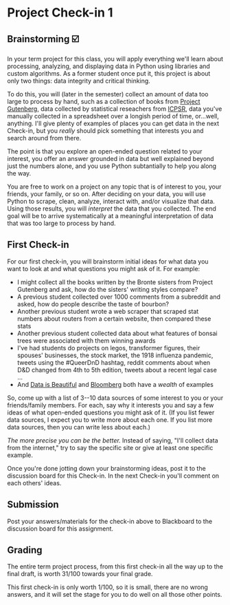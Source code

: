 # Project Check-in 1

## Brainstorming ☑️

In your term project for this class, you will apply everything we'll learn about processing, analyzing, and displaying data in Python using libraries and custom algorithms. As a former student once put it, this project is about only two things: data integrity and critical thinking.

To do this, you will (later in the semester) collect an amount of data too large to process by hand, such as a collection of books from [Project Gutenberg](https://www.gutenberg.org/), data collected by statistical reseachers from [ICPSR](https://www.icpsr.umich.edu/), data you've manually collected in a spreadsheet over a longish period of time, or...well, anything. I'll give plenty of examples of places you can get data in the next Check-in, but you *really* should pick something that interests you and search around from there.

The point is that you explore an open-ended question related to your interest, you offer an answer grounded in data but well explained beyond just the numbers alone, and you use Python subtantially to help you along the way.

You are free to work on a project on any topic that is of interest to you, your friends, your family, or so on. After deciding on your data, you will use Python to scrape, clean, analyze, interact with, and/or visualize that data. Using those results, you will *interpret* the data that you collected. The end goal will be to arrive systematically at a meaningful interpretation of data that was too large to process by hand.

## First Check-in

For our first check-in, you will brainstorm initial ideas for what data you want to look at and what questions you might ask of it. For example:

- I might collect all the books written by the Bronte sisters from Project Gutenberg and ask, how do the sisters' writing styles compare?
- A previous student collected over 1000 comments from a subreddit and asked, how do people describe the taste of bourbon?
- Another previous student wrote a web scraper that scraped stat numbers about routers from a certain website, then compared these stats
- Another previous student collected data about what features of bonsai trees were associated with them winning awards
- I've had students do projects on legos, transformer figures, their spouses' businesses, the stock market, the 1918 influenza pandemic, tweets using the #QueerDnD hashtag, reddit comments about when D&D changed from 4th to 5th edition, tweets about a recent legal case ...
- And [Data is Beautiful](https://www.reddit.com/r/dataisbeautiful/search?q=title%3AOC&restrict_sr=on&sort=top&t=week) and [Bloomberg](https://www.bloomberg.com/graphics) both have a *wealth* of examples

So, come up with a list of 3--10 data sources of some interest to you or your friends/family members. For each, say why it interests you and say a few ideas of what open-ended questions you might ask of it.  (If you list fewer data sources, I expect you to write more about each one. If you list more data sources, then you can write less about each.)

*The more precise you can be the better.* Instead of saying, "I'll collect data from the internet," try to say the specific site or give at least one specific example.

Once you're done jotting down your brainstorming ideas, post it to the discussion board for this Check-in. In the next Check-in you'll comment on each others' ideas.

## Submission

Post your answers/materials for the check-in above to Blackboard to the discussion board for this assignment.

## Grading

The entire term project process, from this first check-in all the way up to the final draft, is worth 31/100 towards your final grade.

This first check-in is only worth 1/100, so it is small, there are no wrong answers, and it will set the stage for you to do well on all those other points.